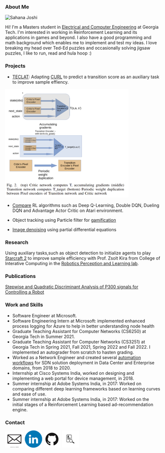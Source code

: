 ### About Me

<img src="sahana-joshi.jpg" alt="Sahana Joshi" length="200" width="200"/>

Hi! I'm a Masters student in [Electrical and Computer Engineering](https://www.ece.gatech.edu/) at Georgia Tech. I'm interested in working in Reinforcement Learning and its applications in games and beyond. I also have a good programming and math background which enables me to implement and test my ideas. I love breaking my head over Ted-Ed puzzles and occasionally solving jigsaw puzzles, I like to run, read and hula hoop :)

### Projects
- [TECLAT](TECLAT.pdf): Adapting [CURL](https://github.com/MishaLaskin/curl) to predict a transition score as an auxiliary task to improve sample effiency.
<img src="teclat_model.PNG" alt="teclat_model" length="400" width="400"/>

- [Compare](ECE_6254.pdf) RL algorithms such as Deep Q-Learning, Double DQN, Dueling DQN and Advantage Actor Critic on Atari environment.

- Object tracking using Particle filter for [gamification](Gamification_of_particle_filter_based_multi_object_tracking_through_socket_based_communication.pdf)

- [Image denoising](PDEs_Project.pdf) using partial differential equations

### Research
Using auxiliary tasks,such as object detection to initialize agents to play [Starcraft 2](https://github.com/deepmind/pysc2) to improve sample efficiency with Prof. Zsolt Kira from College of Interative Computing in the [Robotics Perception and Learning lab](https://www.cc.gatech.edu/~zk15/group/).

### Publications
[Stepwise and Quadratic Discriminant Analysis of P300 signals for Controlling a Robot](https://ieeexplore.ieee.org/document/8903946)

### Work and Skills
- Software Engineer at Microsoft.
- Software Engineering Intern at Microsoft: implemented enhanced process logging for Azure to help in better understanding node health
- Graduate Teaching Assistant for Computer Networks (CS6250) at Georgia Tech in Summer 2021.
- Graduate Teaching Assistant for Computer Networks (CS3251) at Georgia Tech in Spring 2021, Fall 2021, Spring 2022 and Fall 2022. I implemented an autograder from scratch to hasten grading.
- Worked as a Network Engineer and created several [automation workflows](https://developer.cisco.com/codeexchange/github/repo/sahanajoshi/dnacataglance/) for SDN solution deployment in Data Center and Enterprise domains, from 2018 to 2020.
- Internship at Cisco Systems India, worked on designing and implementing a web portal for device management, in 2018.
- Summer internship at Adobe Systems India, in 2017: Worked on comparing different deep learning frameworks based on learning curves and ease of use. 
- Summer internship at Adobe Systems India, in 2017: Worked on the initial stages of a Reinforcement Learning based ad-recommendation engine.


### Contact
[![Email](email.png)](mailto:sjoshi330@gatech.edu)
[![LinkedIn](linkedin.png)](https://www.linkedin.com/in/sahana-joshi/)
[![Github](github.png)](https://github.com/sahanajoshi)
[![Resume](resume.png)](Resume_Sahana_Joshi_v5.pdf)


